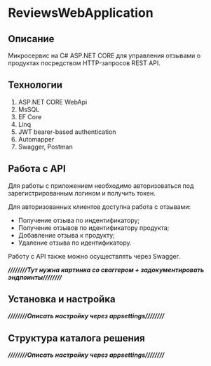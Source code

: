 # ReviewsWebApplication
## Описание
Микросервис на C# ASP.NET CORE для управления отзывами о продуктах посредством HTTP-запросов REST API.</br>

## Технологии
1. ASP.NET CORE WebApi
2. MsSQL
3. EF Core
4. Linq
5. JWT bearer-based authentication
6. Automapper
7. Swagger, Postman

## Работа с API
Для работы с приложением необходимо авторизоваться под зарегистрированным логином и получить токен.

Для авторизованных клиентов доступна работа с отзывами:
- Получение отзыва по индентификатору; 
- Получение отзывов по идентификатору продукта;
- Добавление отзыва к продукту;
- Удаление отзыва по идентификатору.

Работу с API также можно осуществлять через Swagger.

***////////Тут нужна картинка со сваггером + задокументировать эндпоинты////////***

## Установка и настройка

***////////Описать настройку через appsettings////////***

## Структура каталога решения
***////////Описать настройку через appsettings////////***


